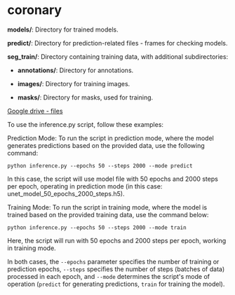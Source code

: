 # coronary

**models/**: Directory for trained models. 

**predict/**: Directory for prediction-related files - frames for checking models.

**seg_train/**: Directory containing training data, with additional subdirectories:

- **annotations/**: Directory for annotations.

- **images/**: Directory for training images.

- **masks/**: Directory for masks, used for training.

[Google drive - files](https://drive.google.com/file/d/1I9Nwq2kqqhiBYzR7a7eVd2BjDg7vZ13f/view?usp=drive_link)


To use the inference.py script, follow these examples:

Prediction Mode: To run the script in prediction mode, where the model generates predictions based on the provided data, use the following command:

```
python inference.py --epochs 50 --steps 2000 --mode predict
```

In this case, the script will use model file with 50 epochs and 2000 steps per epoch, operating in prediction mode (in this case: unet_model_50_epochs_2000_steps.h5).

Training Mode: To run the script in training mode, where the model is trained based on the provided training data, use the command below:

```
python inference.py --epochs 50 --steps 2000 --mode train
```

Here, the script will run with 50 epochs and 2000 steps per epoch, working in training mode.

In both cases, the `--epochs` parameter specifies the number of training or prediction epochs, `--steps` specifies the number of steps (batches of data) processed in each epoch, and `--mode` determines the script's mode of operation (`predict` for generating predictions, `train` for training the model).